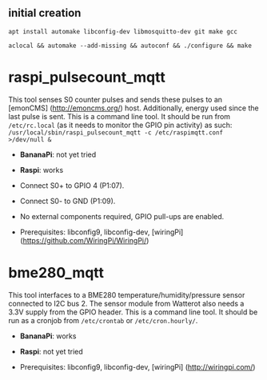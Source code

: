 initial creation
----------------
`apt install automake libconfig-dev libmosquitto-dev git make gcc`

`aclocal && automake --add-missing && autoconf && ./configure && make`

raspi_pulsecount_mqtt
========
This tool senses S0 counter pulses and sends these pulses to an [emonCMS] (http://emoncms.org/) host. Additionally,
energy used since the last pulse is sent.
This is a command line tool. 
It should be run from `/etc/rc.local` (as it needs to monitor the GPIO pin activity) as such:
`/usr/local/sbin/raspi_pulsecount_mqtt -c /etc/raspimqtt.conf >/dev/null &`

* **BananaPi**: not yet tried
* **Raspi**: works

* Connect S0+ to GPIO 4 (P1:07).
* Connect S0- to GND (P1:09).
* No external components required, GPIO pull-ups are enabled.

* Prerequisites: libconfig9, libconfig-dev, [wiringPi] (https://github.com/WiringPi/WiringPi/)

bme280_mqtt
========
This tool interfaces to a BME280 temperature/humidity/pressure sensor connected to I2C bus 2. The sensor module from Watterot also needs a 
3.3V supply from the GPIO header.
This is a command line tool.
It should be run as a cronjob from `/etc/crontab` or `/etc/cron.hourly/`.

* **BananaPi**: works
* **Raspi**: not yet tried

* Prerequisites: libconfig9, libconfig-dev, [wiringPi] (http://wiringpi.com/)
